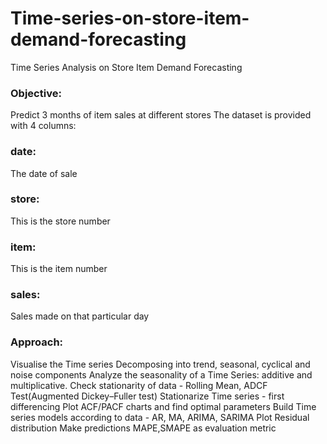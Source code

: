 # Time-series-on-store-item-demand-forecasting
Time Series Analysis on Store Item Demand Forecasting
### Objective: 
Predict 3 months of item sales at different stores
The dataset is provided with 4 columns:
### date: 
The date of sale
### store: 
This is the store number
### item: 
This is the item number
### sales: 
Sales made on that particular day

### Approach:
Visualise the Time series
Decomposing into trend, seasonal, cyclical and noise components
Analyze the seasonality of a Time Series: additive and multiplicative.
Check stationarity of data - Rolling Mean, ADCF Test(Augmented Dickey–Fuller test)
Stationarize Time series - first differencing
Plot ACF/PACF charts and find optimal parameters
Build Time series models according to data - AR, MA, ARIMA, SARIMA
Plot Residual distribution
Make predictions
MAPE,SMAPE as evaluation metric
